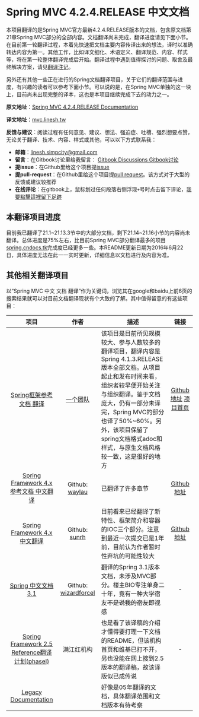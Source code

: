 # Spring MVC 4.2.4.RELEASE 中文文档

本项目翻译的是Spring MVC官方最新4.2.4.RELEASE版本的文档，包含原文档第21章Spring MVC部分的全部内容。文档翻译尚未完成，翻译进度请见下面小节。在目前第一轮翻译过程，本着先快速把文档主要内容传译出来的想法，译时以准确转达内容为第一。其他工作，比如译文细化、术语定义、翻译规范、内容、样式等，将在第一轮整体翻译完成后开始。翻译过程中遇到值得探讨的问题、取舍及最终解决方案，请见[翻译注记](NOTES.md)。

另外还有其他一些正在进行的Spring文档翻译项目，关于它们的翻译范围与进度，有兴趣的读者可以参考下面小节。可以说的是，在Spring MVC单独的这一块上，目前尚未出现完整的译本，这也是本项目继续完成下去的动力之一。

**原文地址**：[Spring MVC 4.2.4.RELEASE Documentation](http://docs.spring.io/spring-framework/docs/4.2.4.RELEASE/spring-framework-reference/html/mvc.html)

**译文地址**：[mvc.linesh.tw](http://mvc.linesh.tw)

**反馈与建议**：阅读过程有任何意见、建议、想法、强迫症、吐槽、强烈想要点赞，无论关于翻译、技术、内容、样式或其他，可以以下方式联系我：
* **邮箱**：linesh.simpcity@gmail.com
* **留言**：在Gitbook讨论里给我留言： [Gitbook Discussions Gitbook讨论](https://www.gitbook.com/book/linesh/spring-mvc-documentation-linesh-translation/discussions)
* **提issue**：在Github里给这个项目提[issue](https://github.com/linesh-simplicity/gitbook-translation-spring-mvc-documentation/issues)
* **提pull-request**：在Github里给这个项目提[pull request](https://github.com/linesh-simplicity/gitbook-translation-spring-mvc-documentation/pulls)。该方式对于大型的反馈或建议较推荐
* **在线评论**：在gitbook上，鼠标划过任何段落右侧浮现`+`号时点击留下评论，[我要點擊這裡留下足跡](http://mvc.linesh.tw)

## 本翻译项目进度

目前我已翻译了21.1~21.13.3节中的大部分文档，剩下21.14~21.16小节的内容尚未翻译。总体进度是75%左右，比目前Spring MVC部分翻译最多的项目[spring.cndocs.tk](http://spring.cndocs.tk)完成度已经更多一些。本README更新日期为2016年6月22日，具体进度无法在此一一实时更新，详细信息以文档进行及内容为准。

## 其他相关翻译项目

以“Spring MVC 中文 文档 翻译”作为关键词，浏览其在google和baidu上前6页的搜索结果就可以对目前文档翻译现状有个大致的了解。其中值得留意的有这些项目：

| 项目 | 作者 | 描述 | 链接 |
| :---: | :---: | --- | :---: |
| [Spring框架参考文档 翻译](http://spring.cndocs.tk) | [一个团队](http://blog.csdn.net/isea533/article/details/50450289) | 该项目是目前所见规模较大、参与人数较多的翻译项目，翻译内容是Spring 4.1.3.RELEASE版本全部文档。从项目起止和发布时间来看，组织者较早便开始关注与组织翻译。鉴于文档庞大，仍有一部分未译完，Spring MVC的部分也译了50%~60%。另外，该项目保留了spring文档格式adoc和样式，与原生文档风格较一致，这是很好的地方 | [Github地址](http://git.oschina.net/free/spring-framework-reference) [项目首页](http://spring.cndocs.tk) |
| [Spring Framework 4.x参考文档 中文翻译](https://waylau.gitbooks.io/spring-framework-4-reference/content/) | Github: [waylau](https://github.com/waylau) | 已翻译了许多章节 | [Github地址](https://github.com/waylau/spring-framework-4-reference) |
| [Spring Framework 4.x中文翻译](https://sunrh.gitbooks.io/spring4-reference-chinese/content/) | Github: [sunrh](https://github.com/sunrh) | 目前看来已经翻译了新特性、框架简介和容器的IOC三个部分。注意到最近一次提交已是1年前，目前认为作者暂时性弃坑的可能性较大 | [Github地址](https://github.com/sunrh/spring-reference-chinese) |
| [Spring 中文文档 3.1](https://wizardforcel.gitbooks.io/spring-doc-3x/content/) | Github: [wizardforcel](https://github.com/wizardforcel) | 翻译的Spring 3.1版本文档，未涉及MVC部分。楼主BIO专注单身二十年，竟有一种大学宿友~~不是说我的宿友~~即视感 | - |
| [Spring Framework 2.5 Reference翻译计划(phasel)](http://javasalatu.iteye.com/blog/1212618) | 满江红机构 | 也是看了该译稿的介绍才懂得要打理一下文档的README，但该机构首页和维基已打不开，另也没能在网上搜到2.5版本的翻译稿，故该译版似已成传说 | - |
| [Legacy Documentation](http://jpkc.fudan.edu.cn/picture/article/216/63/a7/d383b40a49cea478371fa899cb2b/a3c2e796-fc8c-4e04-98a1-98f404133e29.pdf) || 好像是05年翻译的文档，具体翻译范围和文档版本有待考察 ||
